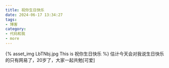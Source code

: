 ```yaml
---
title: 祝你生日快乐
date: 2024-06-17 13:34:27
tags:
- 博客
category:
- 代码和我
- more
---
```

{% asset_img LbTNbj.jpg This is 祝你生日快乐 %}
估计今天会对我说生日快乐的只有网易了，20岁了，大家一起共勉[可爱]